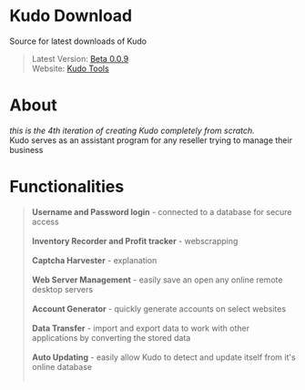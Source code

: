 # Kudo Download
Source for latest downloads of Kudo

> Latest Version: [Beta 0.0.9](https://github.com/TeedsK/Kudo-Download/releases/tag/0.0.9)<br/>
> Website: [Kudo Tools](https://www.kudotools.com)

# About
*this is the 4th iteration of creating Kudo completely from scratch.*<br/>
Kudo serves as an assistant program for any reseller trying to manage their business

# Functionalities
> **Username and Password login** - connected to a database for secure access<br/><br/>
> **Inventory Recorder and Profit tracker** - webscrapping<br/><br/>
> **Captcha Harvester** - explanation<br/><br/>
> **Web Server Management** - easily save an open any online remote desktop servers<br/><br/>
> **Account Generator** - quickly generate accounts on select websites<br/><br/>
> **Data Transfer** - import and export data to work with other applications by converting the stored data<br/><br/>
> **Auto Updating** - easily allow Kudo to detect and update itself from it's online database<br/><br/>
